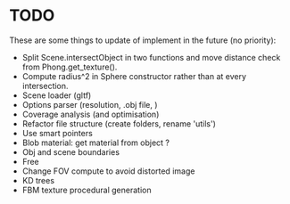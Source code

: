 # TODO

These are some things to update of implement in the future (no priority):

* Split Scene.intersectObject in two functions and move distance check from Phong.get_texture().
* Compute radius^2 in Sphere constructor rather than at every intersection.
* Scene loader (gltf)
* Options parser (resolution, .obj file, )
* Coverage analysis (and optimisation)
* Refactor file structure (create folders, rename 'utils')
* Use smart pointers
* Blob material: get material from object ?
* Obj and scene boundaries
* Free
* Change FOV compute to avoid distorted image
* KD trees
* FBM texture procedural generation
